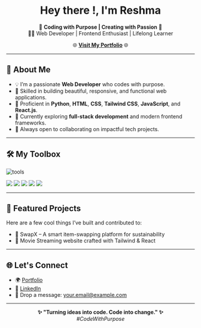 <h1 align="center">Hey there !, I'm Reshma</h1>

<p align="center">
  💫 <b>Coding with Purpose | Creating with Passion</b> 💫<br>
  👩‍💻 Web Developer | Frontend Enthusiast | Lifelong Learner
</p>

<p align="center">
  🌐 <a href="https://reshmajprofile.netlify.app/" target="_blank"><b>Visit My Portfolio</b></a> 🌐
</p>

---

## 🚀 About Me

- 💡 I’m a passionate **Web Developer** who codes with purpose.
- 🔧 Skilled in building beautiful, responsive, and functional web applications.
- 💬 Proficient in **Python**, **HTML**, **CSS**, **Tailwind CSS**, **JavaScript**, and **React.js**.
- 🌱 Currently exploring **full-stack development** and modern frontend frameworks.
- 🤝 Always open to collaborating on impactful tech projects.

---

## 🛠 My Toolbox

<p align="left">
  <img src="https://skillicons.dev/icons?i=html,css,tailwind,js,react,python,vscode,git,github" alt="tools" />
</p>

<p>
  <img src="https://img.shields.io/badge/React-20232A?style=for-the-badge&logo=react&logoColor=61DAFB"/>
<img src="https://img.shields.io/badge/Tailwind_CSS-38B2AC?style=for-the-badge&logo=tailwind-css&logoColor=white"/>
<img src="https://img.shields.io/badge/Vite-646CFF?style=for-the-badge&logo=vite&logoColor=white"/>
<img src="https://img.shields.io/badge/JavaScript-000000?style=for-the-badge&logo=javascript&logoColor=F7DF1E"/>
<img src="https://img.shields.io/badge/HTML5-E34F26?style=for-the-badge&logo=html5&logoColor=white"/>
</p>

---

## 📌 Featured Projects

Here are a few cool things I’ve built and contributed to:
- 🧩 SwapX – A smart item-swapping platform for sustainability
- 🎯 Movie Streaming website crafted with Tailwind & React

---

## 🌐 Let's Connect

- 🌍 [Portfolio](https://reshmajprofile.netlify.app/)
- 💼 [LinkedIn](https://www.linkedin.com/in/reshma-jesurajan1510/) 
- 📧 Drop a message: [your.email@example.com](mailto:reshmajr1015@gmail.com)

---

<p align="center">
  <b>✨ "Turning ideas into code. Code into change." ✨</b><br>
  <i>#CodeWithPurpose</i>
</p>

